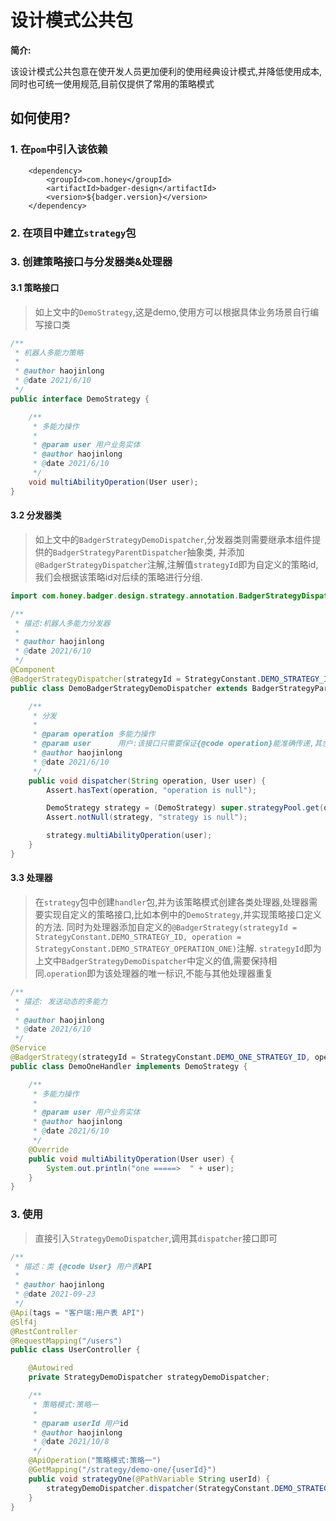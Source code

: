 # 设计模式公共包

**简介:**

该设计模式公共包意在使开发人员更加便利的使用经典设计模式,并降低使用成本,同时也可统一使用规范,目前仅提供了常用的策略模式

## 如何使用?

### 1. 在`pom`中引入该依赖

        <dependency>
            <groupId>com.honey</groupId>
            <artifactId>badger-design</artifactId>
            <version>${badger.version}</version>
        </dependency>

### 2. 在项目中建立`strategy`包

### 3. 创建策略接口与分发器类&处理器

#### 3.1 策略接口

> 如上文中的`DemoStrategy`,这是demo,使用方可以根据具体业务场景自行编写接口类

```java
/**
 * 机器人多能力策略
 *
 * @author haojinlong
 * @date 2021/6/10
 */
public interface DemoStrategy {

    /**
     * 多能力操作
     *
     * @param user 用户业务实体
     * @author haojinlong
     * @date 2021/6/10
     */
    void multiAbilityOperation(User user);
}
```

#### 3.2 分发器类

> 如上文中的`BadgerStrategyDemoDispatcher`,分发器类则需要继承本组件提供的`BadgerStrategyParentDispatcher`抽象类,
并添加`@BadgerStrategyDispatcher`注解,注解值`strategyId`即为自定义的策略id,我们会根据该策略id对后续的策略进行分组.

```java
import com.honey.badger.design.strategy.annotation.BadgerStrategyDispatcher;

/**
 * 描述:机器人多能力分发器
 *
 * @author haojinlong
 * @date 2021/6/10
 */
@Component
@BadgerStrategyDispatcher(strategyId = StrategyConstant.DEMO_STRATEGY_ID)
public class DemoBadgerStrategyDemoDispatcher extends BadgerStrategyParentDispatcher {

    /**
     * 分发
     *
     * @param operation 多能力操作
     * @param user      用户:该接口只需要保证{@code operation}能准确传递,其余参数均可根据具体场景自行扩展
     * @author haojinlong
     * @date 2021/6/10
     */
    public void dispatcher(String operation, User user) {
        Assert.hasText(operation, "operation is null");

        DemoStrategy strategy = (DemoStrategy) super.strategyPool.get(operation);
        Assert.notNull(strategy, "strategy is null");

        strategy.multiAbilityOperation(user);
    }
}
```

#### 3.3 处理器

> 在`strategy`包中创建`handler`包,并为该策略模式创建各类处理器,处理器需要实现自定义的策略接口,比如本例中的`DemoStrategy`,并实现策略接口定义的方法.
> 同时为处理器添加自定义的`@BadgerStrategy(strategyId = StrategyConstant.DEMO_STRATEGY_ID, operation = StrategyConstant.DEMO_STRATEGY_OPERATION_ONE)`注解.
> `strategyId`即为上文中`BadgerStrategyDemoDispatcher`中定义的值,需要保持相同.`operation`即为该处理器的唯一标识,不能与其他处理器重复

```java
/**
 * 描述: 发送动态的多能力
 *
 * @author haojinlong
 * @date 2021/6/10
 */
@Service
@BadgerStrategy(strategyId = StrategyConstant.DEMO_ONE_STRATEGY_ID, operation = StrategyConstant.DEMO_ONE_STRATEGY_OPERATION_ONE)
public class DemoOneHandler implements DemoStrategy {

    /**
     * 多能力操作
     *
     * @param user 用户业务实体
     * @author haojinlong
     * @date 2021/6/10
     */
    @Override
    public void multiAbilityOperation(User user) {
        System.out.println("one =====>  " + user);
    }
}
```

### 3. 使用

> 直接引入`StrategyDemoDispatcher`,调用其`dispatcher`接口即可

```java
/**
 * 描述：类 {@code User} 用户表API
 *
 * @author haojinlong
 * @date 2021-09-23
 */
@Api(tags = "客户端:用户表 API")
@Slf4j
@RestController
@RequestMapping("/users")
public class UserController {

    @Autowired
    private StrategyDemoDispatcher strategyDemoDispatcher;

    /**
     * 策略模式:策略一
     *
     * @param userId 用户id
     * @author haojinlong
     * @date 2021/10/8
     */
    @ApiOperation("策略模式:策略一")
    @GetMapping("/strategy/demo-one/{userId}")
    public void strategyOne(@PathVariable String userId) {
        strategyDemoDispatcher.dispatcher(StrategyConstant.DEMO_STRATEGY_OPERATION_ONE, remoteClientService.getUser(userId));
    }
}
```